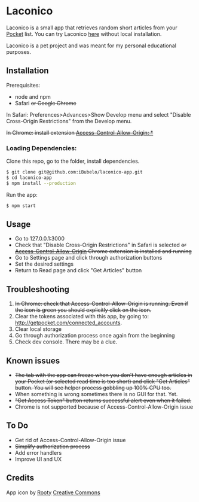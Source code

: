 # Laconico

Laconico is a small app that retrieves random short articles from your [Pocket](https://getpocket.com/) list.
You can try Laconico [here](http://laconico.surge.sh) without local installation.

Laconico is a pet project and was meant for my personal educational purposes.

## Installation
Prerequisites:
- node and npm
- Safari ~~or Google Chrome~~

In Safari: Preferences>Advances>Show Develop menu and select "Disable Cross-Origin Restrictions" from the Develop menu.

~~In Chrome: install extension [Access-Control-Allow-Origin: *](https://chrome.google.com/webstore/detail/allow-control-allow-origi/nlfbmbojpeacfghkpbjhddihlkkiljbi)~~

### Loading Dependencies:

Clone this repo, go to the folder, install dependencies.
```bash
$ git clone git@github.com:iBubelo/laconico-app.git
$ cd laconico-app
$ npm install --production
```
Run the app:
```bash
$ npm start
```

## Usage
- Go to 127.0.0.1:3000
- Check that "Disable Cross-Origin Restrictions" in Safari is selected ~~or [Access-Control-Allow-Origin](https://chrome.google.com/webstore/detail/allow-control-allow-origi/nlfbmbojpeacfghkpbjhddihlkkiljbi) Chrome extension is installed and running~~
- Go to Settings page and click through authorization buttons
- Set the desired settings
- Return to Read page and click "Get Articles" button

## Troubleshooting
1. ~~In Chrome: check that Access-Control-Allow-Origin is running. Even if the icon is green you should explicitly click on the icon.~~
2. Clear the tokens associated with this app, by going to: http://getpocket.com/connected_accounts.
3. Clear local storage
4. Go through authorization process once again from the beginning
5. Check dev console. There may be a clue.

## Known issues
- ~~The tab with the app can freeze when you don't have enough articles in your Pocket (or selected read time is too short) and click "Get Articles" button. You will see helper process gobbling up 100% CPU too.~~
- When something is wrong sometimes there is no GUI for that. Yet.
- ~~"Get Access Token" button returns successful alert even when it failed.~~
- Chrome is not supported because of Access-Control-Allow-Origin issue 

## To Do
- Get rid of Access-Control-Allow-Origin issue
- ~~Simplify authorization process~~
- Add error handlers
- Improve UI and UX

## Credits
App icon by [Rooty](https://thenounproject.com/term/news/1095762/#)
[Creative Commons](https://creativecommons.org/licenses/by/3.0/us/)